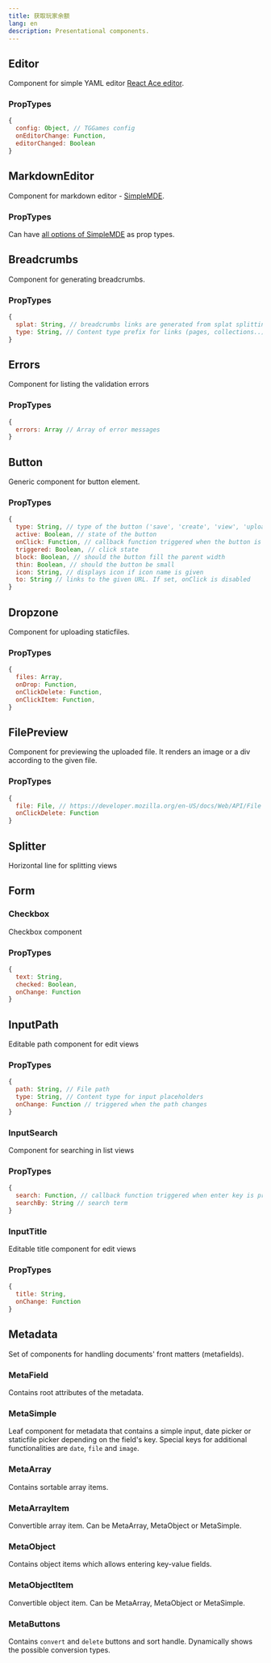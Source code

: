 ```yaml
---
title: 获取玩家余额
lang: en
description: Presentational components.
---
```


## Editor

Component for simple YAML editor [React Ace editor](https://github.com/securingsincity/react-ace).

### PropTypes

```javascript
{
  config: Object, // TGGames config
  onEditorChange: Function,
  editorChanged: Boolean
}
```

## MarkdownEditor

Component for markdown editor - [SimpleMDE](https://simplemde.com/).

### PropTypes
Can have [all options of SimpleMDE](https://github.com/NextStepWebs/simplemde-markdown-editor#configuration) as prop types.

## Breadcrumbs

Component for generating breadcrumbs.

### PropTypes

```javascript
{
  splat: String, // breadcrumbs links are generated from splat splitting by `/`
  type: String, // Content type prefix for links (pages, collections..)
}
```

## Errors

Component for listing the validation errors

### PropTypes

```javascript
{
  errors: Array // Array of error messages
}
```

## Button

Generic component for button element.

### PropTypes

```javascript
{
  type: String, // type of the button ('save', 'create', 'view', 'upload' etc.)
  active: Boolean, // state of the button
  onClick: Function, // callback function triggered when the button is clicked
  triggered: Boolean, // click state
  block: Boolean, // should the button fill the parent width
  thin: Boolean, // should the button be small
  icon: String, // displays icon if icon name is given
  to: String // links to the given URL. If set, onClick is disabled
}
```

## Dropzone

Component for uploading staticfiles.

### PropTypes

```javascript
{
  files: Array,
  onDrop: Function,
  onClickDelete: Function,
  onClickItem: Function,
}
```

## FilePreview

Component for previewing the uploaded file. It renders an image or a div according to
the given file.

### PropTypes

```javascript
{
  file: File, // https://developer.mozilla.org/en-US/docs/Web/API/File
  onClickDelete: Function
}
```

## Splitter

Horizontal line for splitting views

## Form

### Checkbox

Checkbox component

### PropTypes

```javascript
{
  text: String,
  checked: Boolean,
  onChange: Function
}
```

## InputPath

Editable path component for edit views

### PropTypes

```javascript
{
  path: String, // File path
  type: String, // Content type for input placeholders
  onChange: Function // triggered when the path changes
}
```

### InputSearch

Component for searching in list views

### PropTypes

```javascript
{
  search: Function, // callback function triggered when enter key is pressed
  searchBy: String // search term
}
```

### InputTitle

Editable title component for edit views

### PropTypes

```javascript
{
  title: String,
  onChange: Function
}
```

## Metadata

Set of components for handling documents' front matters (metafields).

### MetaField

Contains root attributes of the metadata.

### MetaSimple

Leaf component for metadata that contains a simple input, date picker or staticfile
picker depending on the field's key.
Special keys for additional functionalities are `date`, `file` and `image`.

### MetaArray

Contains sortable array items.

### MetaArrayItem

Convertible array item. Can be MetaArray, MetaObject or MetaSimple.

### MetaObject

Contains object items which allows entering key-value fields.

### MetaObjectItem

Convertible object item. Can be MetaArray, MetaObject or MetaSimple.

### MetaButtons

Contains `convert` and `delete` buttons and sort handle. Dynamically shows the possible
conversion types.
